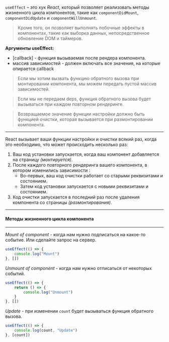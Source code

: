 
`useEffect` – это хук *React*, который позволяет реализовать методы жизненного цикла компонентов, такие как `componentDidMount`, `componentDidUpdate` и `componentWillUnmount`.

> Кроме того, он позволяет выполнять побочные эффекты в компонентах, такие как выборка данных, непосредственное обновление DOM и таймеров.

**Аргументы useEffect:**
- [callback] - функция вызываемая после рендера компонента.
- массив зависимостей - должен включать все значения, на которые опирается callback

> Если мы хотим вызвать функцию обратного вызова при монтировании компонента, мы можем передать пустой массив зависимостей.

> Если мы не передаем deps, функция обратного вызова будет вызываться при каждом повторном рендеринге.

> Возвращаемое значение функции настройки должно быть функцией очистки, которая вызывается при размонтировании компонента.

---

React вызывает ваши функции настройки и очистки всякий раз, когда это необходимо, что может происходить несколько раз:

1. Ваш код установки запускается, когда ваш компонент добавляется на страницу *(монтируется)*.
2. После каждого повторного рендеринга вашего компонента, в котором изменились зависимости :
	- Во-первых, ваш код очистки работает со старыми реквизитами и состоянием.
	- Затем код установки запускается с новыми реквизитами и состоянием.
3. Код очистки запускается в последний раз после удаления компонента со страницы *(размонтирования)*.



---
#### Методы жизненного цикла компонента
---
*Mount of component* - когда нам нужно подписаться на какое-то событие. Или сделайте запрос на сервер.
```js
useEffect(() => {  
    console.log("Mount")  
}, [])
```

*Unmount of component* - когда нам нужно отписаться от некоторых событий.
```js
useEffect(() => {  
    return () => {  
        console.log("Unmount")  
    }
}, [])
```

*Update* - при изменении `count` будет вызываться функция обратного вызова.
```js
useEffect(() => {  
    console.log(count, "Update")  
}, [count])
```